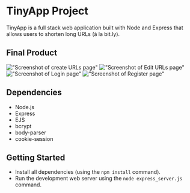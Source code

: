 # TinyApp Project

TinyApp is a full stack web application built with Node and Express that allows users to shorten long URLs (à la bit.ly).

## Final Product

!["Screenshot of create URLs page"](https://github.com/lighthouse-labs/tinyapp/blob/master/docs/App_CreateURLPage.png)
!["Screenshot of Edit URLs page"](https://github.com/lighthouse-labs/tinyapp/blob/master/docs/App_EditPage.png)
!["Screenshot of Login page"](https://github.com/lighthouse-labs/tinyapp/blob/master/docs/App_LoginPage.png)
!["Screenshot of Register page"](https://github.com/lighthouse-labs/tinyapp/blob/master/docs/App_RegisterPage.png)

## Dependencies

- Node.js
- Express
- EJS
- bcrypt
- body-parser
- cookie-session

## Getting Started

- Install all dependencies (using the `npm install` command).
- Run the development web server using the `node express_server.js` command.